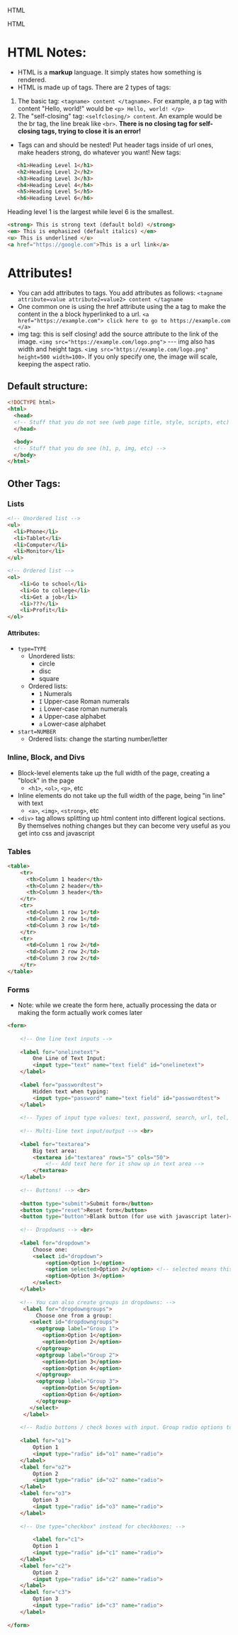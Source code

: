 HTML

HTML

# HTML Notes:
- HTML is a **markup** language. It simply states how something is rendered.
- HTML is made up of tags. There are 2 types of tags:
1. The basic tag: `<tagname> content </tagname>`. For example, a p tag with content "Hello, world!" would be `<p> Hello, world! </p>`
2. The "self-closing" tag: `<selfclosing/> content`. An example would be the br tag, the line break like `<br>`. **There is no closing tag for self-closing tags, trying to close it is an error!**
- Tags can and should be nested! Put header tags inside of url ones, make headers strong, do whatever you want!
New tags:
```html
   <h1>Heading Level 1</h1>
   <h2>Heading Level 2</h2>
   <h3>Heading Level 3</h3>
   <h4>Heading Level 4</h4>
   <h5>Heading Level 5</h5>
   <h6>Heading Level 6</h6>
```
Heading level 1 is the largest while level 6 is the smallest.
```html
<strong> This is strong text (default bold) </strong>
<em> This is emphasized (default italics) </em>
<u> This is underlined </u>
<a href="https://google.com">This is a url link</a>
```

# Attributes!
- You can add attributes to tags. You add attributes as follows:
`<tagname attribute=value attribute2=value2> content </tagname`
- One common one is using the href attribute using the a tag to make the content in the a block hyperlinked to a url. 
`<a href="https://example.com"> click here to go to https://example.com </a>`
- img tag: this is self closing! add the source attribute to the link of the image. `<img src="https://example.com/logo.png">`
--- img also has width and height tags. `<img src="https://example.com/logo.png" height=500 width=100>`. If you only specify one, the image will scale, keeping the aspect ratio.

## Default structure:
```html
<!DOCTYPE html>
<html> 
  <head>
  <!-- Stuff that you do not see (web page title, style, scripts, etc) -->
  </head>

  <body>
  <!-- Stuff that you do see (h1, p, img, etc) -->
  </body>
</html>
```

## Other Tags:
### Lists
```html
<!-- Unordered list -->
<ul>
  <li>Phone</li>
  <li>Tablet</li>
  <li>Computer</li>
  <li>Monitor</li>
</ul>

<!-- Ordered list -->
<ol>
	<li>Go to school</li>
	<li>Go to college</li>
	<li>Get a job</li>
	<li>???</li>
	<li>Profit</li>
</ol>
```
#### Attributes:
- `type=TYPE`
	- Unordered lists:
		- circle
		- disc
		- square
	- Ordered lists:
		- `1` Numerals
		- `I` Upper-case Roman numerals
		- `i` Lower-case roman numerals
		- `A` Upper-case alphabet
		- `a` Lower-case alphabet
- `start=NUMBER`
	- Ordered lists: change the starting number/letter

### Inline, Block, and Divs
- Block-level elements take up the full width of the page, creating a "block" in the page
	- `<h1>`, `<ol>`, `<p>`, etc
- Inline elements do not take up the full width of the page, being "in line" with text
	- `<a>`, `<img>`, `<strong>`, etc
- `<div>` tag allows splitting up html content into different logical sections. By themselves nothing changes but they can become very useful as you get into css and javascript

### Tables
```html
<table>
    <tr>
      <th>Column 1 header</th>
      <th>Column 2 header</th>
      <th>Column 3 header</th>
    </tr>
	<tr>
      <td>Column 1 row 1</td>
      <td>Column 2 row 1</td>
      <td>Column 3 row 1</td>
    </tr>
	<tr>
      <td>Column 1 row 2</td>
      <td>Column 2 row 2</td>
      <td>Column 3 row 2</td>
    </tr>
</table>
```

### Forms
- Note: while we create the form here, actually processing the data or making the form actually work comes later
```html
<form>
	
	<!-- One line text inputs -->
	
	<label for="onelinetext">
		One Line of Text Input:
		<input type="text" name="text field" id="onelinetext">
	</label>
	
	<label for="passwordtest">
		Hidden text when typing:
		<input type="password" name="text field" id="passwordtest">
	</label>
	
	<!-- Types of input type values: text, password, search, url, tel, email. url, and email validate input on the browser. -->
	
	<!-- Multi-line text input/output --> <br>
		
	<label for="textarea">
		Big text area:
		<textarea id="textarea" rows="5" cols="50">
			<!-- Add text here for it show up in text area -->
		</textarea>
	</label>
	
	<!-- Buttons! --> <br>
	
	<button type="submit">Submit form</button>
	<button type="reset">Reset form</button>
	<button type="button">Blank button (for use with javascript later)</button>
	
	<!-- Dropdowns --> <br>
	
	<label for="dropdown">
		Choose one:
		<select id="dropdown">
			<option>Option 1</option>
			<option selected>Option 2</option> <!-- selected means this one will be selected by default instead of the first one. -->
			<option>Option 3</option>
		</select>
	</label>
	
	<!-- You can also create groups in dropdowns: -->
     <label for="dropdowngroups">
		 Choose one from a group:
       <select id="dropdowngroups">
         <optgroup label="Group 1">
           <option>Option 1</option>
           <option>Option 2</option>
         </optgroup>
         <optgroup label="Group 2">
           <option>Option 3</option>
           <option>Option 4</option>
         </optgroup>
         <optgroup label="Group 3">
           <option>Option 5</option>
           <option>Option 6</option>
         </optgroup>
       </select>
     </label>
	
	<!-- Radio buttons / check boxes with input. Group radio options together by giving the same name element --> <br>
	
	<label for="o1">
		Option 1
		<input type="radio" id="o1" name="radio">
	</label>
	<label for="o2">
		Option 2
		<input type="radio" id="o2" name="radio">
	</label>
	<label for="o3">
		Option 3
		<input type="radio" id="o3" name="radio">
	</label>
	
	<!-- Use type="checkbox" instead for checkboxes: -->
	
		<label for="c1">
		Option 1
		<input type="radio" id="c1" name="radio">
	</label>
	<label for="c2">
		Option 2
		<input type="radio" id="c2" name="radio">
	</label>
	<label for="c3">
		Option 3
		<input type="radio" id="c3" name="radio">
	</label>
	
</form>
```